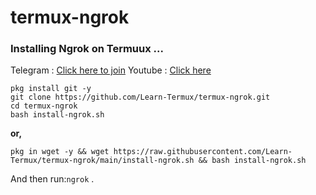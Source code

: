 # termux-ngrok

### Installing Ngrok on Termuux ...

Telegram : [Click here to join](https://t.me/termux_beginners)
Youtube   : [Click here](https://youtube.com/channel/UCBckc68X0TTRZqpuEqJcs1w)

```
pkg install git -y
git clone https://github.com/Learn-Termux/termux-ngrok.git
cd termux-ngrok
bash install-ngrok.sh
```
**or,**

```
pkg in wget -y && wget https://raw.githubusercontent.com/Learn-Termux/termux-ngrok/main/install-ngrok.sh && bash install-ngrok.sh
```
And then run:```ngrok``` .
